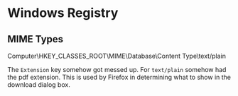 # Windows Registry

## MIME Types

Computer\HKEY_CLASSES_ROOT\MIME\Database\Content Type\text/plain

The `Extension` key somehow got messed up. For `text/plain` somehow had
the pdf extension. This is used by Firefox in determining what to show in
the download dialog box.

